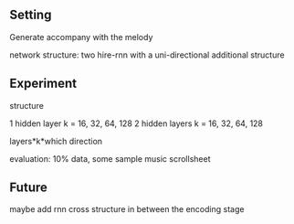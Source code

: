 ## Setting
Generate accompany with the melody

network structure: two hire-rnn with a uni-directional additional structure

## Experiment

structure

1 hidden layer k = 16, 32, 64, 128
2 hidden layers k = 16, 32, 64, 128

layers\*k\*which direction

evaluation: 10% data, some sample music scrollsheet

## Future
maybe add rnn cross structure in between the encoding stage